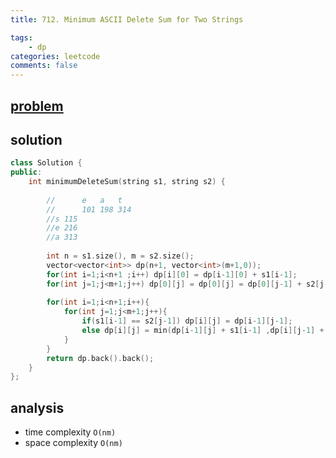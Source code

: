 ```yaml
---
title: 712. Minimum ASCII Delete Sum for Two Strings

tags:  
    - dp
categories: leetcode
comments: false
---
```


## [problem](https://leetcode.com/problems/minimum-ascii-delete-sum-for-two-strings/)


## solution
```c++
class Solution {
public:
    int minimumDeleteSum(string s1, string s2) {
        
        //      e   a   t   
        //      101 198 314
        //s 115
        //e 216
        //a 313
        
        int n = s1.size(), m = s2.size();
        vector<vector<int>> dp(n+1, vector<int>(m+1,0));
        for(int i=1;i<n+1 ;i++) dp[i][0] = dp[i-1][0] + s1[i-1];
        for(int j=1;j<m+1;j++) dp[0][j] = dp[0][j] = dp[0][j-1] + s2[j-1];
        
        for(int i=1;i<n+1;i++){
            for(int j=1;j<m+1;j++){
                if(s1[i-1] == s2[j-1]) dp[i][j] = dp[i-1][j-1];
                else dp[i][j] = min(dp[i-1][j] + s1[i-1] ,dp[i][j-1] + s2[j-1]) ;
            }
        }
        return dp.back().back();
    }
};
```
## analysis
- time complexity `O(nm)`
- space complexity `O(nm)`

